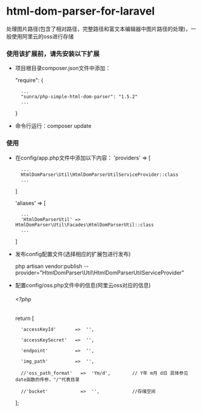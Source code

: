 # html-dom-parser-for-laravel
处理图片路径(包含了相对路径，完整路径和富文本编辑器中图片路径的处理)，一般使用阿里云的oss进行存储

### 使用该扩展前，请先安装以下扩展
- 项目根目录composer.json文件中添加：

    "require": {
    
        ...    
        "sunra/php-simple-html-dom-parser": "1.5.2"
        ...
    }

- 命令行运行：composer update

### 使用
- 在config/app.php文件中添加以下内容：
    'providers' => [
    
        ...
        HtmlDomParser\Util\HtmlDomParserUtilServiceProvider::class
        ...
    ]

    'aliases' => [
        
        ...
        'HtmlDomParserUtil' => HtmlDomParser\Util\Facades\HtmlDomParserUtil::class
        ...
    ]
    
- 发布config配置文件(选择相应的扩展包进行发布)

    php artisan vendor:publish --provider="HtmlDomParser\Util\HtmlDomParserUtilServiceProvider"

- 配置config/oss.php文件中的信息(阿里云oss对应的信息)

    ###### <?php
    
    return [
        
        'accessKeyId'       =>  '',
        
        'accessKeySecret'   =>  '',
        
        'endpoint'          =>  '',
        
        'img_path'          =>  '',
        
        //'oss_path_format'   =>  'Ym/d',        // Y年 m月 d日 具体参见date函数的传参，"/"代表目录
        
        //'bucket'            =>  '',            //存储空间
        
    ];
